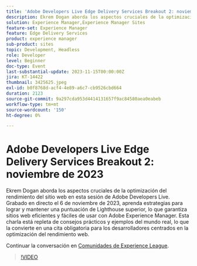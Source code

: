 ```yaml
---
title: 'Adobe Developers Live Edge Delivery Services Breakout 2: noviembre de 2023'
description: Ekrem Dogan aborda los aspectos cruciales de la optimización del rendimiento del sitio web en esta sesión de Adobe Developers Live. Grabado en directo el 6 de noviembre de 2023, aprenda estrategias para lograr y mantener una puntuación de Lighthouse superior, lo que garantiza sitios web eficientes y fáciles de usar con Adobe Experience Manager. Esta charla está repleta de consejos prácticos y ejemplos del mundo real, lo que la convierte en una cita obligatoria para los desarrolladores centrados en la optimización del rendimiento web.
solution: Experience Manager,Experience Manager Sites
feature-set: Experience Manager
feature: Edge Delivery Services
product: experience manager
sub-product: sites
topic: Development, Headless
role: Developer
level: Beginner
doc-type: Event
last-substantial-update: 2023-11-15T00:00:00Z
jira: KT-14422
thumbnail: 3425625.jpeg
exl-id: b0f8768d-acf4-4e89-a6c7-cb9526cbd664
duration: 2123
source-git-commit: 9a297cda953d4414131657f9ac84580aea0eabeb
workflow-type: tm+mt
source-wordcount: '150'
ht-degree: 0%

---
```


# Adobe Developers Live Edge Delivery Services Breakout 2: noviembre de 2023

Ekrem Dogan aborda los aspectos cruciales de la optimización del rendimiento del sitio web en esta sesión de Adobe Developers Live. Grabado en directo el 6 de noviembre de 2023, aprenda estrategias para lograr y mantener una puntuación de Lighthouse superior, lo que garantiza sitios web eficientes y fáciles de usar con Adobe Experience Manager. Esta charla está repleta de consejos prácticos y ejemplos del mundo real, lo que la convierte en una cita obligatoria para los desarrolladores centrados en la optimización del rendimiento web.

Continuar la conversación en [Comunidades de Experience League](https://adobe.ly/3rC7TTm).

>[!VIDEO](https://video.tv.adobe.com/v/3425625/?learn=on)
